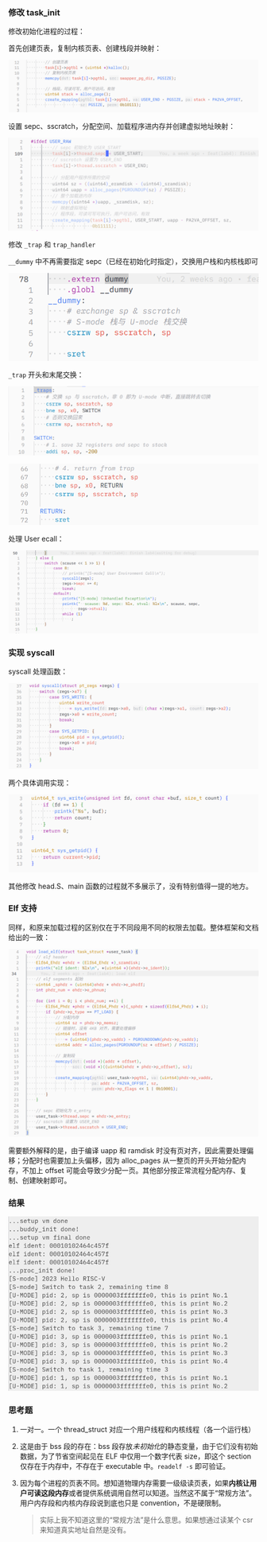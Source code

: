 ### 修改 task_init

修改初始化进程的过程：

首先创建页表，复制内核页表、创建栈段并映射：

![image-20240107190041038](./assets/image-20240107190041038.png)

设置 sepc、sscratch，分配空间、加载程序进内存并创建虚拟地址映射：

![image-20240107185919207](./assets/image-20240107185919207.png)

修改 `_trap` 和 `trap_handler`

`__dummy` 中不再需要指定 sepc（已经在初始化时指定），交换用户栈和内核栈即可

![image-20240107190403979](./assets/image-20240107190403979.png)

`_trap` 开头和末尾交换：

![image-20240107190437276](./assets/image-20240107190437276.png)

![image-20240107190449559](./assets/image-20240107190449559.png)

处理 User ecall：

![image-20240107190537020](./assets/image-20240107190537020.png)

### 实现 syscall

syscall 处理函数：

![image-20240107190615794](./assets/image-20240107190615794.png)

两个具体调用实现：

![image-20240107190633056](./assets/image-20240107190633056.png)

其他修改 head.S、main 函数的过程就不多展示了，没有特别值得一提的地方。

### Elf 支持

同样，和原来加载过程的区别仅在于不同段用不同的权限去加载。整体框架和文档给出的一致：

![image-20240107192744429](./assets/image-20240107192744429.png)

需要额外解释的是，由于编译 uapp 和 ramdisk 时没有页对齐，因此需要处理偏移；分配时也需要加上头偏移，因为 alloc_pages 从一整页的开头开始分配内存，不加上 offset 可能会导致少分配一页。其他部分按正常流程分配内存、复制、创建映射即可。

### 结果

![image-20240107193056874](./assets/image-20240107193056874.png)

### 思考题

1. 一对一。一个 thread_struct 对应一个用户线程和内核线程（各一个运行栈）

2. 这是由于 bss 段的存在：bss 段存放*未初始化*的静态变量，由于它们没有初始数据，为了节省空间起见在 ELF 中仅用一个数字代表 size，即这个 section 仅存在于内存中，不存在于 executable 中。`readelf -s` 即可验证。

3. 因为每个进程的页表不同。想知道物理内存需要一级级读页表，如果**内核让用户可读这段内存**或者提供系统调用自然可以知道。当然这不属于“常规方法”。用户内存段和内核内存段说到底也只是 convention，不是硬限制。

   > 实际上我不知道这里的“常规方法”是什么意思。如果想通过读某个 csr 来知道真实地址自然是没有。